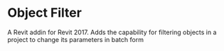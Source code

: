 # Object Filter

A Revit addin for Revit 2017. Adds the capability for filtering objects in a project to change its parameters in batch form

